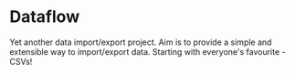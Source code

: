 # Dataflow

Yet another data import/export project.  Aim is to provide a simple and extensible way to import/export data.  Starting with everyone's favourite - CSVs!
